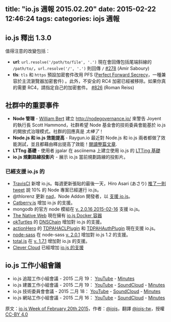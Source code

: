 title: "io.js 週報 2015.02.20"
date: 2015-02-22 12:46:24
tags:
categories: iojs 週報
---


## io.js 釋出 1.3.0

值得注意的改變包括：

* **url**: `url.resolve('/path/to/file', '.')` 現在會回傳包括尾端斜線的 `/path/to/`，`url.resolve('/', '.')` 則回傳 `/` [#278](https://github.com/iojs/io.js/pull/278) (Amir Saboury)
* **tls**: `tls` 和 `https` 預設加密套件改用 PFS ([Perfect Forward Secrecy](http://en.wikipedia.org/wiki/Forward_secrecy)，一種兼容於主流瀏覽器加密套件) 。此外，不安全的 RC4 加密已經被移除。如果你真的需要 RC4，請指定自己的加密套件。 [#826](https://github.com/iojs/io.js/pull/826) (Roman Reiss)

## 社群中的重要事件

* **Node 管理** - [William Bert](https://twitter.com/williamjohnbert) 建立 http://nodegovernance.io/ 來警告 Joyent 的執行長 Scott Hammond，社群希望 Node 基金會的技術委員會能基於 io.js 的開放式治理模式。社群的回應真是 _太棒了_！
* **Node.js 和 io.js 效能提高** - Raygun.io 最近對 Node.js 和 io.js 兩者都做了效能測試，並且都藉由釋出提高了效能！[閱讀整篇文章](https://raygun.io/blog/2015/02/node-js-performance-node-js-vs-io-js/).
* **LTTng 基礎** - 使用者 jgalar 在 asciinema 上建立使用 io.js 的 [LTTing 基礎](https://asciinema.org/a/16785)
* **io.js 規劃路線投影片** - 展示 io.js 當前規劃路線的投影片。

### 已經支援 io.js 的

* [TravisCI](https://travis-ci.org/) 新增 io.js。每週更新張貼的最後一天，Hiro Asari (あさり) [推了一則 tweet](https://twitter.com/hiro_asari/status/566268486012633088) 說 10% 的 Node 專案已經運行 io.js。
* @thlorenz 更新 [nad](https://github.com/thlorenz/nad)，Node Addon 開發者，以 [支援 io.js](https://twitter.com/thlorenz/status/566328088121081856)。
* [Catberry.js](https://github.com/catberry/catberry) 增加 io.js 的支援。
* mongodb 的官方 node 模組在 [v. 2.0.16 2015-02-16](https://github.com/mongodb/node-mongodb-native/blob/2.0/HISTORY.md) 支援 io.js。
* [The Native Web](http://www.thenativeweb.io/) 現在擁有 [io.js Docker 容器](https://registry.hub.docker.com/u/thenativeweb/iojs/)
* [okTurtles](https://okturtles.com/) 的 [DNSChain](https://github.com/okTurtles/dnschain) 增加對 io.js 的支援。
* [actionHero](http://www.actionherojs.com/) 的 [TDPAHACLPlugin](https://github.com/neilstuartcraig/TDPAHACLPlugin) 和 [TDPAHAuthPlugin](https://github.com/neilstuartcraig/TDPAHAuthPlugin) 現在支援 io.js。
* [node-sass](https://npmjs.org/package/node-sass) 在 node-sass [v. 2.0.1](https://github.com/sass/node-sass/issues/655) 增加對 io.js 1.2 的支援。
* [total.js](https://www.totaljs.com/) 在 [v. 1.7.1](https://github.com/totaljs/framework/releases/tag/v1.7.1) 增加對 io.js 的支援。
* [Clever Cloud](https://www.clever-cloud.com/) 已經增加 [io.js 的支援](https://www.clever-cloud.com/blog/features/2015/01/23/introducing-io.js/)

## io.js 工作小組會議

* io.js 追蹤工作小組會議 - 2015 二月 19： [YouTube](https://www.youtube.com/watch?v=wvBVjg8jkv0) - [Minutes](https://docs.google.com/document/d/1_ApOMt03xHVkaGpTEPMDIrtkjXOzg3Hh4ZcyfhvMHx4/edit)
* io.js 建置工作小組會議 - 2015 二月 19： [YouTube](https://www.youtube.com/watch?v=OKQi3pTF7fs) - [SoundCloud](https://soundcloud.com/iojs/iojs-build-wg-meeting-2015-02-19) - [Minutes](https://docs.google.com/document/d/1vRhsYBs4Hw6vRu55h5eWTwDzS1NctxdTvMMEnCbDs14/edit)
* io.js 技術委員會會議 - 2015 二月 18： [YouTube](https://www.youtube.com/watch?v=jeBPYLJ2_Yc) - [SoundCloud](https://soundcloud.com/iojs/iojs-tc-meeting-meeting-2015-02-18) - [Minutes](https://docs.google.com/document/d/1JnujRu6Rfnp6wvbvwCfxXnsjLySunQ_yah91pkvSFdQ/edit)
* io.js 網站工作小組會議 - 2015 二月 16： [YouTube](https://www.youtube.com/watch?v=UKDKhFV61ZA) - [SoundCloud](https://soundcloud.com/iojs/iojs-website-wg-meeting-2015-02-16) - [Minutes](https://docs.google.com/document/d/1R8JmOoyr64tt-QOj27bD19ZOWg63CujW7GeaAHIIkUs/edit)

原文：[io.js Week of February 20th 2015](https://medium.com/node-js-javascript/io-js-week-of-february-20th-2015-48486615980)，作者：[@iojs](https://medium.com/@iojs)，翻譯 [@iojs-tw](https://github.com/iojs/iojs-tw)，授權 [CC-BY 4.0](https://creativecommons.org/licenses/by/4.0/deed.zh_TW)
